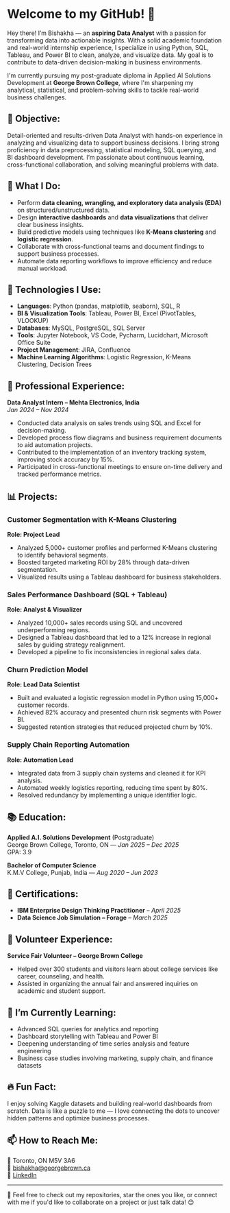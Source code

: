 # Welcome to my GitHub! 👋

Hey there! I’m Bishakha — an **aspiring Data Analyst** with a passion for transforming data into actionable insights. With a solid academic foundation and real-world internship experience, I specialize in using Python, SQL, Tableau, and Power BI to clean, analyze, and visualize data. My goal is to contribute to data-driven decision-making in business environments.

I'm currently pursuing my post-graduate diploma in Applied AI Solutions Development at **George Brown College**, where I'm sharpening my analytical, statistical, and problem-solving skills to tackle real-world business challenges.

## 🎯 Objective:
Detail-oriented and results-driven Data Analyst with hands-on experience in analyzing and visualizing data to support business decisions. I bring strong proficiency in data preprocessing, statistical modeling, SQL querying, and BI dashboard development. I’m passionate about continuous learning, cross-functional collaboration, and solving meaningful problems with data.

## 🚀 What I Do:
- Perform **data cleaning, wrangling, and exploratory data analysis (EDA)** on structured/unstructured data.
- Design **interactive dashboards** and **data visualizations** that deliver clear business insights.
- Build predictive models using techniques like **K-Means clustering** and **logistic regression**.
- Collaborate with cross-functional teams and document findings to support business processes.
- Automate data reporting workflows to improve efficiency and reduce manual workload.

## 🧰 Technologies I Use:
- **Languages**: Python (pandas, matplotlib, seaborn), SQL, R  
- **BI & Visualization Tools**: Tableau, Power BI, Excel (PivotTables, VLOOKUP)  
- **Databases**: MySQL, PostgreSQL, SQL Server  
- **Tools**: Jupyter Notebook, VS Code, Pycharm, Lucidchart, Microsoft Office Suite  
- **Project Management**: JIRA, Confluence  
- **Machine Learning Algorithms**: Logistic Regression, K-Means Clustering, Decision Trees  

## 💼 Professional Experience:
**Data Analyst Intern – Mehta Electronics, India**  
*Jan 2024 – Nov 2024*  
- Conducted data analysis on sales trends using SQL and Excel for decision-making.  
- Developed process flow diagrams and business requirement documents to aid automation projects.  
- Contributed to the implementation of an inventory tracking system, improving stock accuracy by 15%.  
- Participated in cross-functional meetings to ensure on-time delivery and tracked performance metrics.

## 📊 Projects:

### Customer Segmentation with K-Means Clustering  
**Role: Project Lead**  
- Analyzed 5,000+ customer profiles and performed K-Means clustering to identify behavioral segments.  
- Boosted targeted marketing ROI by 28% through data-driven segmentation.  
- Visualized results using a Tableau dashboard for business stakeholders.

### Sales Performance Dashboard (SQL + Tableau)  
**Role: Analyst & Visualizer**  
- Analyzed 10,000+ sales records using SQL and uncovered underperforming regions.  
- Designed a Tableau dashboard that led to a 12% increase in regional sales by guiding strategy realignment.  
- Developed a pipeline to fix inconsistencies in regional sales data.

### Churn Prediction Model  
**Role: Lead Data Scientist**  
- Built and evaluated a logistic regression model in Python using 15,000+ customer records.  
- Achieved 82% accuracy and presented churn risk segments with Power BI.  
- Suggested retention strategies that reduced projected churn by 10%.

### Supply Chain Reporting Automation  
**Role: Automation Lead**  
- Integrated data from 3 supply chain systems and cleaned it for KPI analysis.  
- Automated weekly logistics reporting, reducing time spent by 80%.  
- Resolved redundancy by implementing a unique identifier logic.

## 📚 Education:

**Applied A.I. Solutions Development** (Postgraduate)  
George Brown College, Toronto, ON — *Jan 2025 – Dec 2025*  
GPA: 3.9  

**Bachelor of Computer Science**  
K.M.V College, Punjab, India — *Aug 2020 – Jun 2023*

## 📜 Certifications:
- **IBM Enterprise Design Thinking Practitioner** – *April 2025*  
- **Data Science Job Simulation – Forage** – *March 2025*

## 🤝 Volunteer Experience:
**Service Fair Volunteer – George Brown College**  
- Helped over 300 students and visitors learn about college services like career, counseling, and health.  
- Assisted in organizing the annual fair and answered inquiries on academic and student support.

## 🌱 I’m Currently Learning:
- Advanced SQL queries for analytics and reporting  
- Dashboard storytelling with Tableau and Power BI  
- Deepening understanding of time series analysis and feature engineering  
- Business case studies involving marketing, supply chain, and finance datasets

## 🔥 Fun Fact:
I enjoy solving Kaggle datasets and building real-world dashboards from scratch. Data is like a puzzle to me — I love connecting the dots to uncover hidden patterns and optimize business processes.

## 📫 How to Reach Me:
📍 Toronto, ON M5V 3A6  
📧 bishakha@georgebrown.ca  
🔗 [LinkedIn](https://www.linkedin.com/in/bishakha786/)

---

📁 Feel free to check out my repositories, star the ones you like, or connect with me if you'd like to collaborate on a project or just talk data! 😊
